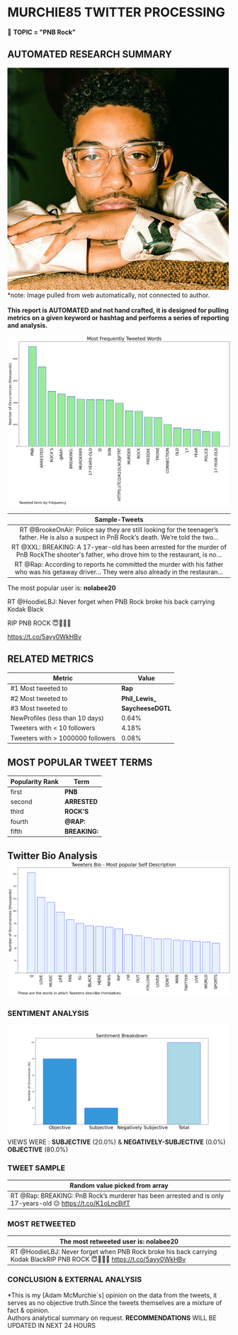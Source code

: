 # MURCHIE85 TWITTER PROCESSING 
&#x1F34E; **TOPIC = "PNB Rock"**

## AUTOMATED RESEARCH SUMMARY

![image](assets/2022-09-28hashtagImage.png)*note: Image pulled from web automatically, not connected to author.
<br></br>
<b> This report is AUTOMATED and not hand crafted, it is designed for pulling metrics on a given keyword or hashtag and performs a series of reporting and analysis.</b>



![image](assets/2022-09-28TWEETS.png)



|                **Sample-Tweets**        |
| :-------------: |
| RT @BrookeOnAir: Police say they are still looking for the teenager’s father. He is also a suspect in PnB Rock’s death. We’re told the two… |
| RT @XXL: BREAKING: A 17-year-old has been arrested for the murder of PnB RockThe shooter's father, who drove him to the restaurant, is no… |
| RT @Rap: According to reports he committed the murder with his father who was his getaway driver… They were also already in the restauran… |

The most popular user is: **nolabee20**
<div class="alert alert-block alert-danger"> RT @HoodieLBJ: Never forget when PNB Rock broke his back carrying Kodak Black

RIP PNB ROCK 😇👼🙏🏽

 https://t.co/5ayy0WkHBv</div>

## RELATED METRICS<br>
| Metric | Value |
| ------------- | ------------- |
| #1 Most tweeted to  | **Rap** |
| #2 Most tweeted to  | **Phil_Lewis_** |
| #3 Most tweeted to  | **SaycheeseDGTL** |
| NewProfiles (less than 10 days) | 0.64%  |
| Tweeters with < 10 followers  | 4.18%|
| Tweeters with > 1000000 followers  | 0.08%  |



## MOST POPULAR TWEET TERMS 


| Popularity Rank  | Term |
| ------------- | ------------- |
| first  | **PNB**  |
| second  | **ARRESTED**  |
| third  | **ROCK’S** |
| fourth  | **@RAP:**  |
| fifth  | **BREAKING:**  |


## Twitter Bio Analysis![image](assets/2022-09-28BIO.png)
### SENTIMENT ANALYSIS
![image](assets/2022-09-28sentiment.png)
VIEWS WERE : **SUBJECTIVE**  (20.0%) & **NEGATIVELY-SUBJECTIVE** (0.0%) **OBJECTIVE** (80.0%)

### TWEET SAMPLE 
| Random value picked from array |
| ------------- |
|RT @Rap: BREAKING: PnB Rock’s murderer has been arrested and is only 17-years-old 😔 https://t.co/K1oLncBjfT |

### MOST RETWEETED 

| The most retweeted user is: **nolabee20**  |
| ------------- |
| RT @HoodieLBJ: Never forget when PNB Rock broke his back carrying Kodak BlackRIP PNB ROCK 😇👼🙏🏽 https://t.co/5ayy0WkHBv |

### CONCLUSION & EXTERNAL ANALYSIS

*This is my [Adam McMurchie`s] opinion on the data from the tweets, it serves as no objective truth.Since the tweets themselves are a mixture of fact & opinion.<br>
Authors analytical summary on request.
**RECOMMENDATIONS** WILL BE UPDATED IN NEXT  24 HOURS <br>